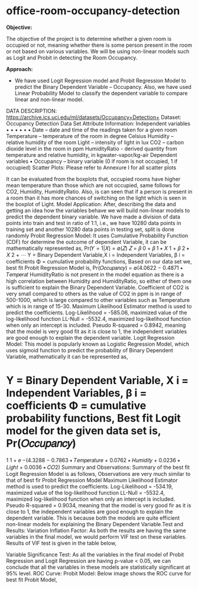 # office-room-occupancy-detection

**Objective:**

The objective of the project is to determine whether a given room is occupied or not, meaning whether there is some person present in the room or not based on various variables. We will be using non-linear models such as Logit and Probit in detecting the Room Occupancy.

**Approach:**

- We have used Logit Regression model and Probit Regression Model to predict the Binary Dependent Variable – Occupancy. Also, we have used Linear Probability Model to classify the dependent variable to compare linear and non-linear model.

DATA DESCRIPTION:
https://archive.ics.uci.edu/ml/datasets/Occupancy+Detection+
Dataset: Occupancy Detection Data Set
Attribute Information:
Independent variables
•
•
•
•
•
•
Date – date and time of the readings taken for a given room
Temperature – temperature of the room in degree Celsius
Humidity – relative humidity of the room
Light – intensity of light in lux
CO2 – carbon dioxide level in the room in ppm
HumidityRatio - derived quantity from temperature and relative humidity, in kgwater-vapor/kg-air
Dependent variables
•
Occupancy – binary variable (0 if room is not occupied, 1 if occupied)
Scatter Plots:
Please refer to Annexure I for all scatter plots

It can be evaluated from the boxplots that, occupied rooms have higher mean temperature than those which are not occupied,
same follows for CO2, Humidity, HumidityRatio. Also, is can seen that if a person is present in a room than it has more
chances of switching on the light which is seen in the boxplot of Light.
Model Application:
After, describing the data and getting an idea how the variables behave we will build non-linear models to predict the
dependent binary variable.
We have made a division of data points into train and test in ratio of 1:1, i.e., we have 10280 data points in training set and
another 10280 data points in testing set, split is done randomly
Probit Regression Model:
It uses Cumulative Probability Function (CDF) for determine the outcome of dependent Variable, it can be mathematically
represented as,
Pr(𝑌 = 1|𝑋) = ∅(𝑍)
𝑍 = 𝛽 0 + 𝛽 1 ∗ 𝑋 1 + 𝛽 2 ∗ 𝑋 2 + ⋯
Y = Binary Dependent Variable,X i = Independent Variables,
β i = coefficients
Φ = cumulative probability functions,
Based on our data set we, best fit Probit Regression Model is,
Pr(𝑂𝑐𝑐𝑢𝑝𝑎𝑛𝑐𝑦) = ∅(4.0622 − 0.4871 ∗ 𝑇𝑒𝑚𝑝𝑒𝑟𝑎𝑡
HumidityRatio is not present in the model equation as there is a high correlation between Humidity and
HumidityRatio, so either of them one is sufficient to explain the Binary Dependent Variable.
Coefficient of CO2 is very small compared to others as the value of CO2 in ppm is in range of 500-1000, which is
large compared to other variables such as Temperature which is in range of 15-30.
Maximum Likelihood Estimator method is used to predict the coefficients.
Log-Likelihood = -585.06, maximized value of the log-likelihood function
LL-Null = -5532.4, maximized log-likelihood function when only an intercept is included.
Pseudo R-squared = 0.8942, meaning that the model is very good fit as it is close to 1, the independent variables
are good enough to explain the dependent variable.
Logit Regression Model:
This model is popularly known as Logistic Regression Model, which uses sigmoid function to predict the probability of
Binary Dependent Variable, mathematically it can be represented as,

Y = Binary Dependent Variable,
X i = Independent Variables,
β i = coefficients
Φ = cumulative probability functions,
Best fit Logit model for the given data set is,
Pr(𝑂𝑐𝑐𝑢𝑝𝑎𝑛𝑐𝑦)
=
1
1 + 𝑒 −(4.3288 − 0.7863 ∗ 𝑇𝑒𝑚𝑝𝑒𝑟𝑎𝑡𝑢𝑟𝑒 + 0.0762 ∗ 𝐻𝑢𝑚𝑖𝑑𝑖𝑡𝑦 + 0.0236 ∗ 𝐿𝑖𝑔ℎ𝑡 + 0.0036 ∗ 𝐶𝑂2)
Summary and Observations:
Summary of the best fit Logit Regression Model is as follows,
Observations are very much similar to that of best fir Probit Regression Model
Maximum Likelihood Estimator method is used to predict the coefficients.
Log-Likelihood = -534.19, maximized value of the log-likelihood function
LL-Null = -5532.4, maximized log-likelihood function when only an intercept is included.
Pseudo R-squared = 0.9034, meaning that the model is very good fir as it is close to 1, the independent variables
are good enough to explain the dependent variable.
This is because both the models are quite efficient non-linear models for explaining the Binary Dependent Variable.Test and Results:
Variation Inflation Factor:
As both the results are having the same variables in the final model, we would perform VIF test on these variables.
Results of VIF test is given in the table below,

Variable Significance Test:
As all the variables in the final model of Probit Regression and Logit Regression are having p-value < 0.05, we can conclude
that all the variables in these models are statistically significant at 95% level.
ROC Curve:
Probit Model:
Below image shows the ROC curve for best fit Probit Model,
